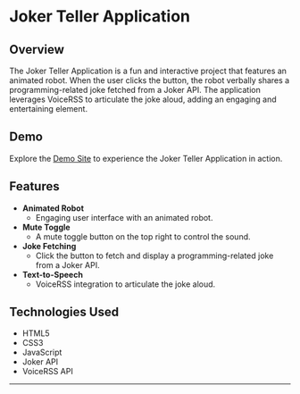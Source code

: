 # Joker Teller Application

## Overview
The Joker Teller Application is a fun and interactive project that features an animated robot. When the user clicks the button, the robot verbally shares a programming-related joke fetched from a Joker API. The application leverages VoiceRSS to articulate the joke aloud, adding an engaging and entertaining element.

## Demo
Explore the [Demo Site](https://janepark87.github.io/joke-teller/) to experience the Joker Teller Application in action.

## Features
- **Animated Robot**
  - Engaging user interface with an animated robot.
- **Mute Toggle**
  - A mute toggle button on the top right to control the sound.
- **Joke Fetching**
  - Click the button to fetch and display a programming-related joke from a Joker API.
- **Text-to-Speech**
  - VoiceRSS integration to articulate the joke aloud.

## Technologies Used
- HTML5
- CSS3
- JavaScript
- Joker API
- VoiceRSS API

---
